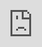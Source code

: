 ```yaml
---
title: Hedge Against Inflation
post_status: publish
featured_image: /_images/HedgeAgainstInflation.jpeg
---
```


<iframe src="https://player.vimeo.com/video/847613786?badge=0&amp;autopause=0&amp;player_id=0&amp;app_id=58479" frameborder="0" allow="autoplay; fullscreen; picture-in-picture" allowfullscreen style="position:absolute;top:0;left:0;width:100%;height:100%;" title="030 Hedge Against Inflation"></iframe>

<div style="margin-bottom:30px;"></div>

## Transcript

Let's get into the main use cases for Bitcoin in the Global South. In many countries, Bitcoin is a real hedge against the inflation. 

Here you can see a chart of the inflation rate and the average consumer prices in 2021. So, Venezuela saw a price increase by 5500%. I mean, one can't imagine the suffering of the people there. In Sudan the prices increased 200% in 2021 alone. Zimbabweans are sadly always on the forefront of inflation. In the recent inflation dashboard of Steve Hanker, Zimbabwe is on place two in the global chart of highest inflation only topped by Venezuela. And it's usually Zimbabwe and Venezuela who are the leaders in inflation. The sad leaders, I want to say. 

As I've lived a couple of months in Zimbabwe, I know the situation the best in Zimbabwe. And in 2019 the government and the central bank introduced the new Zimbabwean dollar and they promised to the people of Zimbabwe that one bond note, $1 like Zimbabwean dollar will have the same value as one US dollar. And back in 2019, it was the case that people who had US dollar accounts on Zimbabwean banks, their US dollar were changed into Zimbabwean dollar without them having any right to say anything about it. It just was done. And then it was promised to them it will stay that way. But what happened was that this is a picture I took in September, 2022. And if you take a close look, you can see that in that bag there are hundreds of bank notes. And I'm sure that this guy is not very rich. He's just going to buy a few loaves of bread. Because if you look at that slide, you can see that in 2019, 1 Zimbabwean dollar whad the value of one US dollar. And three year, four years later, we had a huge champ to over 1000 Zimbabwean dollars. And just recently in the last days, it champed to 2000. I mean it's un unimaginable how life, how difficult life in Zimbabwe is for people who only have access to Zimbabwean dollar. And what I've learned when I was there, there is even US dollar price inflation and a much higher inflation in the US dollar prices than we have in the US itself. So the prices not only go up in the Zimbabwe dollar, they also go up in the US dollar, which I actually don't understand. Why is that happening? Because the US dollar has its value. So it's really crazy. And it's not without reason that countries like Nigeria, Kenya, or South Africa are on the forefront of Bitcoin adoption. These are numbers of peer-to-peer Bitcoin exchange platforms in sub-Saharan Africa. Zimbabwe is not on that chart because in Zimbabwe Bitcoin exchanges are actually banned. And also financial institutions are banned from using Bitcoin in any form. That doesn't mean that the people can't use it. People are using it. They are using it because they unbanked themselves. I know people who had access to US dollar accounts on banks, but they said, I won't use a bank account anymore because if they just exchange my money and censor it basically, then I don't want to do that anymore. So in African countries, there's real need for a money that can be owned by the people and is not inflatable by governments.
